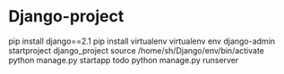 # Django-project
pip install django==2.1
pip install virtualenv
virtualenv env
django-admin startproject django_project
source /home/sh/Django/env/bin/activate
python manage.py startapp todo
python manage.py runserver
